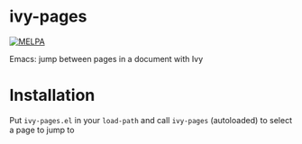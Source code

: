 # ivy-pages

[![MELPA](http://melpa.org/packages/ivy-pages-badge.svg)](http://melpa.org/#/ivy-pages)

Emacs: jump between pages in a document with Ivy

# Installation

Put `ivy-pages.el` in your `load-path` and call `ivy-pages` (autoloaded) to select a page to jump to
